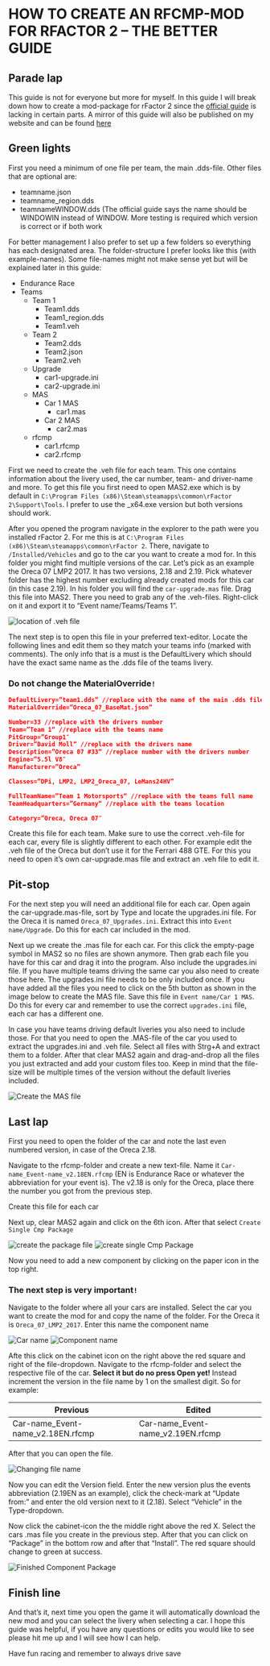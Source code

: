 # HOW TO CREATE AN RFCMP-MOD FOR RFACTOR 2 – THE BETTER GUIDE

## Parade lap

This guide is not for everyone but more for myself. In this guide I will break down how to create a mod-package for rFactor 2 since the [official guide](https://docs.studio-397.com/users-guide/custom-liveries-how-to-make-an-update-rfcmp-for-league-use) is lacking in certain parts. A mirror of this guide will also be published on my website and can be found [here](https://davidmoll.net/2021/08/25/how-to-create-an-rfcmp-mod-for-rfactor-2-the-better-guide/)

## Green lights

First you need a minimum of one file per team, the main .dds-file. Other files that are optional are:

* teamname.json
* teamname_region.dds
* teamnameWINDOW.dds (The official guide says the name should be WINDOWIN instead of WINDOW. More testing is required which version is correct or if both work

For better management I also prefer to set up a few folders so everything has each designated area. The folder-structure I prefer looks like this (with example-names). Some file-names might not make sense yet but will be explained later in this guide:

* Endurance Race
* Teams
  * Team 1
    * Team1.dds
    * Team1_region.dds
    * Team1.veh
  * Team 2
    * Team2.dds
    * Team2.json
    * Team2.veh
  * Upgrade
    * car1-upgrade.ini
    * car2-upgrade.ini
  * MAS
    * Car 1 MAS
      * car1.mas
    * Car 2 MAS
      * car2.mas
  * rfcmp
    * car1.rfcmp
    * car2.rfcmp

First we need to create the .veh file for each team. This one contains information about the livery used, the car number, team- and driver-name and more. To get this file you first need to open MAS2.exe which is by default in `C:\Program Files (x86)\Steam\steamapps\common\rFactor 2\Support\Tools`. I prefer to use the _x64.exe version but both versions should work.

After you opened the program navigate in the explorer to the path were you installed rFactor 2. For me this is at `C:\Program Files (x86)\Steam\steamapps\common\rFactor 2`. There, navigate to `/Installed/Vehicles` and go to the car you want to create a mod for. In this folder you might find multiple versions of the car. Let’s pick as an example the Oreca 07 LMP2 2017. It has two versions, 2.18 and 2.19. Pick whatever folder has the highest number excluding already created mods for this car (in this case 2.19). In his folder you will find the `car-upgrade.mas` file. Drag this file into MAS2. There you need to grab any of the .veh-files. Right-click on it and export it to “Event name/Teams/Teams 1”.

![location of .veh file](https://davidmoll.net/wp-content/uploads/2021/08/15_16_25_08_2021_gMotor2_MAS_File_Utility_-_car-upgrade.mas_37875-1024x501.png)

The next step is to open this file in your preferred text-editor. Locate the following lines and edit them so they match your teams info (marked with comments). The only info that is a must is the DefaultLivery which should have the exact same name as the .dds file of the teams livery.

### Do not change the MaterialOverride`!`

```json
DefaultLivery=”team1.dds” //replace with the name of the main .dds file
MaterialOverride=”Oreca_07_BaseMat.json”

Number=33 //replace with the drivers number
Team=”Team 1“ //replace with the teams name
PitGroup=”Group1″
Driver=”David Moll“ //replace with the drivers name
Description=”Oreca 07 #33“ //replace number with the drivers number
Engine=”5.5l V8″
Manufacturer=”Oreca”

Classes=”DPi, LMP2, LMP2_Oreca_07, LeMans24HV”

FullTeamName=”Team 1 Motorsports“ //replace with the teams full name
TeamHeadquarters=”Germany“ //replace with the teams location

Category=”Oreca, Oreca 07″
```

Create this file for each team. Make sure to use the correct .veh-file for each car, every file is slightly different to each other. For example edit the .veh file of the Oreca but don’t use it for the Ferrari 488 GTE. For this you need to open it’s own car-upgrade.mas file and extract an .veh file to edit it.

## Pit-stop

For the next step you will need an additional file for each car. Open again the car-upgrade.mas-file, sort by Type and locate the upgrades.ini file. For the Oreca it is named `Oreca_07_Upgrades.ini`. Extract this into `Event name/Upgrade`. Do this for each car included in the mod.

Next up we create the .mas file for each car. For this click the empty-page symbol in MAS2 so no files are shown anymore. Then grab each file you have for this car and drag it into the program. Also include the upgrades.ini file. If you have multiple teams driving the same car you also need to create those here. The upgrades.ini file needs to be only included once. If you have added all the files you need to click on the 5th button as shown in the image below to create the MAS file. Save this file in `Event name/Car 1 MAS`. Do this for every car and remember to use the correct `upgrades.ini` file, each car has a different one.

In case you have teams driving default liveries you also need to include those. For that you need to open the .MAS-file of the car you used to extract the upgrades.ini and .veh file. Select all files with Strg+A and extract them to a folder. After that clear MAS2 again and drag-and-drop all the files you just extracted and add your custom files too. Keep in mind that the file-size will be multiple times of the version without the default liveries included.

![Create the MAS file](https://davidmoll.net/wp-content/uploads/2021/08/15_43_25_08_2021_gMotor2_MAS_File_Utility_-_Untitled_20371-1024x185.png)

## Last lap

First you need to open the folder of the car and note the last even numbered version, in case of the Oreca 2.18.

Navigate to the rfcmp-folder and create a new text-file. Name it `Car-name_Event-name_v2.18EN.rfcmp` (EN is Endurance Race or whatever the abbreviation for your event is). The v2.18 is only for the Oreca, place there the number you got from the previous step.

Create this file for each car

Next up, clear MAS2 again and click on the 6th icon. After that select `Create Single Cmp Package`

![create the package file](https://davidmoll.net/wp-content/uploads/2021/08/15_57_25_08_2021_Elementor__How_To_Create_An_rfcmp-Mod_Dor_rFactor_31265.png)
![create single Cmp Package](https://davidmoll.net/wp-content/uploads/2021/08/15_56_25_08_2021_rFactor2_Mod_Packager_82399.png)

Now you need to add a new component by clicking on the paper icon in the top right.

### The next step is very important`!`

Navigate to the folder where all your cars are installed. Select the car you want to create the mod for and copy the name of the folder. For the Oreca it is `Oreca_07_LMP2_2017`. Enter this name the component name

![Car name](https://davidmoll.net/wp-content/uploads/2021/08/16_02_25_08_2021_Vehicles_65061.png)
![Component name](https://davidmoll.net/wp-content/uploads/2021/08/16_02_25_08_2021_Edit_Component_Name_01585.png)

Afte this click on the cabinet icon on the right above the red square and right of the file-dropdown. Navigate to the rfcmp-folder and select the respective file of the car. __Select it but do no press Open yet!__ Instead increment the version in the file name by 1 on the smallest digit. So for example:

Previous | Edited
------------ | -------------
Car-name_Event-name_v2.18EN.rfcmp | Car-name_Event-name_v2.19EN.rfcmp

After that you can open the file.

![Changing file name](https://davidmoll.net/wp-content/uploads/2021/08/16_09_25_08_2021_Select_location_for_component_23173.png)

Now you can edit the Version field. Enter the new version plus the events abbreviation (2.19EN as an example), click the check-mark at “Update from:” and enter the old version next to it (2.18). Select “Vehicle” in the Type-dropdown.

Now click the cabinet-icon the the middle right above the red X. Select the cars .mas file you create in the previous step. After that you can click on “Package” in the bottom row and after that “Install”. The red square should change to green at success.

![Finished Component Package](https://davidmoll.net/wp-content/uploads/2021/08/16_17_25_08_2021_Create_Component_Package_13920.png)

## Finish line

And that’s it, next time you open the game it will automatically download the new mod and you can select the livery when selecting a car. I hope this guide was helpful, if you have any questions or edits you would like to see please hit me up and I will see how I can help.

Have fun racing and remember to always drive save
